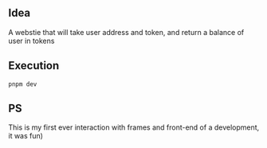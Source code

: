 ## Idea
A webstie that will take user address and token, and return a balance of user in tokens

## Execution
```
pnpm dev
```

## PS
This is my first ever interaction with frames and front-end of a development, it was fun)